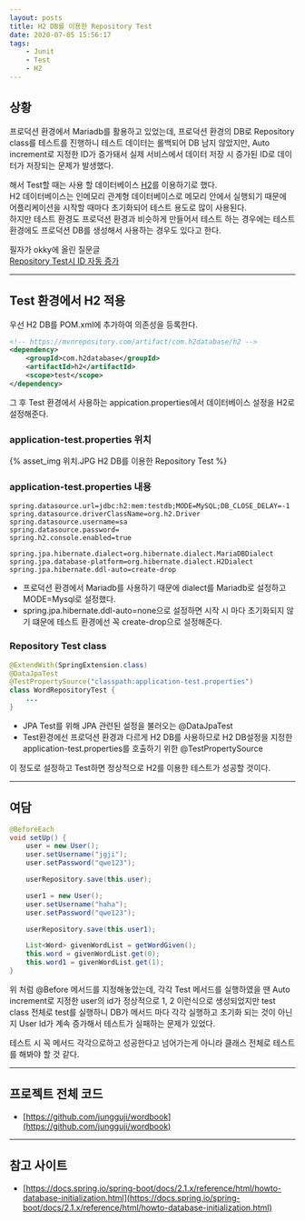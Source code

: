 ```yaml
---
layout: posts
title: H2 DB를 이용한 Repository Test
date: 2020-07-05 15:56:17
tags:
    - Junit
    - Test
    - H2
---
```


## 상황

프로덕션 환경에서 Mariadb를 활용하고 있었는데, 프로덕션 환경의 DB로 Repository class를 테스트를 진행하니 테스트 데이터는 롤백되어 DB 남지 않았지만, Auto increment로 지정한 ID가 증가돼서 실제 서비스에서 데이터 저장 시 증가된 ID로 데이터가 저장되는 문제가 발생했다.

해서 Test할 때는 사용 할 데이터베이스 [H2](https://www.h2database.com/html/main.html)를 이용하기로 했다. \
H2 데이터베이스는 인메모리 관계형 데이터베이스로 메모리 안에서 실행되기 때문에 어플리케이션을 시작할 때마다 초기화되어 테스트 용도로 많이 사용된다. \
하지만 테스트 환경도 프로덕션 환경과 비슷하게 만들어서 테스트 하는 경우에는 테스트환경에도 프로덕션 DB를 생성해서 사용하는 경우도 있다고 한다.

필자가 okky에 올린 질문글 \
[Repository Test시 ID 자동 증가](https://okky.kr/article/732917?note=2011578)

* * *

## Test 환경에서 H2 적용

우선 H2 DB를 POM.xml에 추가하여 의존성을 등록한다.

```xml
<!-- https://mvnrepository.com/artifact/com.h2database/h2 -->
<dependency>
    <groupId>com.h2database</groupId>
    <artifactId>h2</artifactId>
    <scope>test</scope>
</dependency>
```

그 후 Test 환경에서 사용하는 appication.properties에서 데이터베이스 설정을 H2로 설정해준다.

### application-test.properties 위치

{% asset_img 위치.JPG H2 DB를 이용한 Repository Test %}

### application-test.properties 내용

```properties
spring.datasource.url=jdbc:h2:mem:testdb;MODE=MySQL;DB_CLOSE_DELAY=-1
spring.datasource.driverClassName=org.h2.Driver
spring.datasource.username=sa
spring.datasource.password=
spring.h2.console.enabled=true

spring.jpa.hibernate.dialect=org.hibernate.dialect.MariaDBDialect
spring.jpa.database-platform=org.hibernate.dialect.H2Dialect
spring.jpa.hibernate.ddl-auto=create-drop
```

- 프로덕션 환경에서 Mariadb를 사용하기 때문에 dialect를 Mariadb로 설정하고 MODE=Mysql로 설정했다.
- spring.jpa.hibernate.ddl-auto=none으로 설정하면 시작 시 마다 초기화되지 않기 떄문에 테스트 환경에선 꼭 create-drop으로 설정해준다.

### Repository Test class

```java
@ExtendWith(SpringExtension.class)
@DataJpaTest
@TestPropertySource("classpath:application-test.properties")
class WordRepositoryTest {
    ...
}
```

- JPA Test를 위해 JPA 관련된 설정을 불러오는 @DataJpaTest
- Test환경에선 프로덕션 환경과 다르게 H2 DB를 사용하므로 H2 DB설정을 지정한 application-test.properties를 호출하기 위한 @TestPropertySource

이 정도로 설정하고 Test하면 정상적으로 H2를 이용한 테스트가 성공할 것이다.

* * *

## 여담

```java
@BeforeEach
void setUp() {
    user = new User();
    user.setUsername("jgji");
    user.setPassword("qwe123");

    userRepository.save(this.user);

    user1 = new User();
    user.setUsername("haha");
    user.setPassword("qwe123");

    userRepository.save(this.user1);

    List<Word> givenWordList = getWordGiven();
    this.word = givenWordList.get(0);
    this.word1 = givenWordList.get(1);
}
```

위 처럼 @Before 메서드를 지정해놓았는데, 각각 Test 메서드를 실행하였을 땐 Auto increment로 지정한 user의 id가 정상적으로 1, 2 이런식으로 생성되었지만 test class 전체로 test를 실행하니 DB가 메서드 마다 각각 실행하고 초기화 되는 것이 아닌지 User Id가 계속 증가해서 테스트가 실패하는 문제가 있었다.

테스트 시 꼭 메서드 각각으로하고 성공한다고 넘어가는게 아니라 클래스 전체로 테스트를 해봐야 할 것 같다.

* * *

## 프로젝트 전체 코드

- [https://github.com/jungguji/wordbook](https://github.com/jungguji/wordbook)

* * *

## 참고 사이트

- [https://docs.spring.io/spring-boot/docs/2.1.x/reference/html/howto-database-initialization.html](https://docs.spring.io/spring-boot/docs/2.1.x/reference/html/howto-database-initialization.html)
